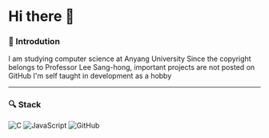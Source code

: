 # Hi there 👋

### 🦕 Introdution

I am studying computer science at Anyang University
Since the copyright belongs to Professor Lee Sang-hong, important projects are not posted on GitHub
I'm self taught in development as a hobby

---

### 🔍 Stack

 ![C](https://img.shields.io/badge/c%23-%#A8B9CC.svg?style=for-the-badge&logo=c&logoColor=white)
 ![JavaScript](https://img.shields.io/badge/JavaScript-%F7DF1E.svg?style=for-the-badge&logo=JavaScript&logoColor=white)
 ![GitHub](https://img.shields.io/badge/github-%23121011.svg?style=for-the-badge&logo=github&logoColor=white)

</div>



